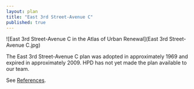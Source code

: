 ```yaml
---
layout: plan
title: "East 3rd Street-Avenue C"
published: true
---
```


![East 3rd Street-Avenue C in the Atlas of Urban Renewal](East 3rd Street-Avenue C.jpg)

The East 3rd Street-Avenue C plan was adopted in approximately 1969 and expired in approximately 2009. HPD has not yet made the plan available to our team.

See [References](http://www.urbanreviewer.org/#page=references.html). 
